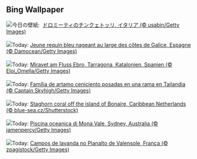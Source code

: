 ## Bing Wallpaper
![](https://www.bing.com/th?id=OHR.DolomitiEstate_JA-JP1752445418_UHD.jpg&w=1000)今日の壁紙: &nbsp;[ドロミーティのチンクェトッリ, イタリア (© usabin/Getty Images)](https://www.bing.com/th?id=OHR.DolomitiEstate_JA-JP1752445418_UHD.jpg)
<br><br/>
![](https://www.bing.com/th?id=OHR.YoungShark_FR-FR2342809860_UHD.jpg&w=1000)Today: [Jeune requin bleu nageant au large des côtes de Galice, Espagne (© Damocean/Getty Images)](https://www.bing.com/th?id=OHR.YoungShark_FR-FR2342809860_UHD.jpg)
<br><br/>
![](https://www.bing.com/th?id=OHR.MiravetSpain_DE-DE1175039382_UHD.jpg&w=1000)Today: [Miravet am Fluss Ebro, Tarragona, Katalonien, Spanien (© Eloi_Omella/Getty Images)](https://www.bing.com/th?id=OHR.MiravetSpain_DE-DE1175039382_UHD.jpg)
<br><br/>
![](https://www.bing.com/th?id=OHR.AshyWoodswallow_ES-ES2269692997_UHD.jpg&w=1000)Today: [Familia de artamo ceniciento posadas en una rama en Tailandia (© Captain Skyhigh/Getty Images)](https://www.bing.com/th?id=OHR.AshyWoodswallow_ES-ES2269692997_UHD.jpg)
<br><br/>
![](https://www.bing.com/th?id=OHR.AcroporaReef_EN-GB6231237422_UHD.jpg&w=1000)Today: [Staghorn coral off the island of Bonaire, Caribbean Netherlands (© blue-sea.cz/Shutterstock)](https://www.bing.com/th?id=OHR.AcroporaReef_EN-GB6231237422_UHD.jpg)
<br><br/>
![](https://www.bing.com/th?id=OHR.MonaValePool_IT-IT0291843782_UHD.jpg&w=1000)Today: [Piscina oceanica di Mona Vale, Sydney, Australia (© jamenpercy/Getty Images)](https://www.bing.com/th?id=OHR.MonaValePool_IT-IT0291843782_UHD.jpg)
<br><br/>
![](https://www.bing.com/th?id=OHR.FranceLavender_PT-BR8916363629_UHD.jpg&w=1000)Today: [Campos de lavanda no Planalto de Valensole, França (© zpagistock/Getty Images)](https://www.bing.com/th?id=OHR.FranceLavender_PT-BR8916363629_UHD.jpg)
<br><br/>
